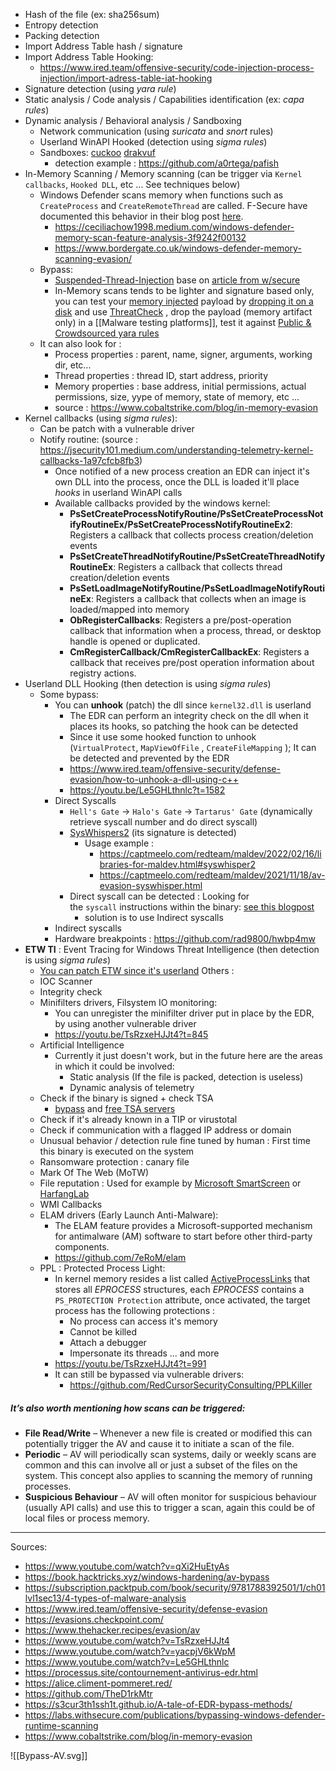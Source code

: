 - Hash of the file (ex: sha256sum)
- Entropy detection
- Packing detection
- Import Address Table hash / signature
- Import Address Table Hooking:
    - https://www.ired.team/offensive-security/code-injection-process-injection/import-adress-table-iat-hooking
- Signature detection (using *yara rule*)
- Static analysis / Code analysis / Capabilities identification (ex: *capa rules*)
- Dynamic analysis / Behavioral analysis / Sandboxing
    - Network communication (using *suricata* and *snort* rules)
    - Userland WinAPI Hooked (detection using *sigma rules*)
    - Sandboxes: [cuckoo](https://github.com/cuckoosandbox/cuckoo) [drakvuf](https://github.com/CERT-Polska/drakvuf-sandbox)
        - detection example : https://github.com/a0rtega/pafish
- In-Memory Scanning / Memory scanning (can be trigger via `Kernel callbacks`, `Hooked DLL`, etc ... See techniques below)
    - Windows Defender scans memory when functions such as `CreateProcess` and `CreateRemoteThread` are called. F-Secure have documented this behavior in their blog post [here](https://labs.f-secure.com/blog/bypassing-windows-defender-runtime-scanning/).
        - https://ceciliachow1998.medium.com/windows-defender-memory-scan-feature-analysis-3f9242f00132
        - https://www.bordergate.co.uk/windows-defender-memory-scanning-evasion/
    - Bypass:
        - [Suspended-Thread-Injection](https://github.com/plackyhacker/Suspended-Thread-Injection) base on [article from w/secure](https://labs.withsecure.com/publications/bypassing-windows-defender-runtime-scanning)
        - In-Memory scans tends to be lighter and signature based only, you can test your <u>memory injected</u> payload by <u>dropping it on a disk</u> and use [ThreatCheck](https://github.com/rasta-mouse/ThreatCheck) , drop the payload (memory artifact only) in a [[Malware testing platforms]], test it against [Public & Crowdsourced yara rules](https://github.com/Yara-Rules/rules) 
    - It can also look for :
        - Process properties : parent, name, signer, arguments, working dir, etc...
        - Thread properties : thread ID, start address, priority
        - Memory properties : base address, initial permissions, actual permissions, size, yype of memory, state of memory, etc ...
        - source : https://www.cobaltstrike.com/blog/in-memory-evasion
- Kernel callbacks (using *sigma rules*):
    - Can be patch with a vulnerable driver
    - Notify routine: (source :  https://jsecurity101.medium.com/understanding-telemetry-kernel-callbacks-1a97cfcb8fb3)
        - Once notified of a new process creation an EDR can inject it's own DLL into the process, once the DLL is loaded it'll place *hooks* in userland WinAPI calls
        - Available callbacks provided by the windows kernel:
            - **PsSetCreateProcessNotifyRoutine/PsSetCreateProcessNotifyRoutineEx/PsSetCreateProcessNotifyRoutineEx2**: Registers a callback that collects process creation/deletion events
            - **PsSetCreateThreadNotifyRoutine/PsSetCreateThreadNotifyRoutineEx**: Registers a callback that collects thread creation/deletion events
            - **PsSetLoadImageNotifyRoutine/PsSetLoadImageNotifyRoutineEx**: Registers a callback that collects when an image is loaded/mapped into memory
            - **ObRegisterCallbacks**: Registers a pre/post-operation callback that information when a process, thread, or desktop handle is opened or duplicated.
            - **CmRegisterCallback/CmRegisterCallbackEx**: Registers a callback that receives pre/post operation information about registry actions.
- Userland DLL Hooking (then detection is using *sigma rules*)
    - Some bypass:
        - You can **unhook** (patch) the dll since `kernel32.dll` is userland
            - The EDR can perform an integrity check on the dll when it places its hooks, so patching the hook can be detected
            - Since it use some hooked function to unhook (`VirtualProtect`, `MapViewOfFile` , `CreateFileMapping` ); It can be detected and prevented by the EDR
            - https://www.ired.team/offensive-security/defense-evasion/how-to-unhook-a-dll-using-c++
            - https://youtu.be/Le5GHLthnlc?t=1582
        - Direct Syscalls
            - `Hell's Gate` -> `Halo's Gate` -> `Tartarus' Gate` (dynamically retrieve syscall number and do direct syscall)
            - [SysWhispers2](https://github.com/jthuraisamy/SysWhispers2) (its signature is detected)
                - Usage example :
                    - https://captmeelo.com/redteam/maldev/2022/02/16/libraries-for-maldev.html#syswhisper2
                    - https://captmeelo.com/redteam/maldev/2021/11/18/av-evasion-syswhisper.html
            - Direct syscall can be detected : Looking for the `syscall` instructions within the binary: [see this blogpost](https://captmeelo.com/redteam/maldev/2021/11/18/av-evasion-syswhisper.html)
                - solution is to use Indirect syscalls
        - Indirect syscalls
        - Hardware breakpoints : https://github.com/rad9800/hwbp4mw
- **ETW TI** : Event Tracing for Windows Threat Intelligence (then detection is using *sigma rules*)
    - [You can patch ETW since it's userland](https://unprotect.it/technique/disabling-event-tracing-for-windows-etw/)
 Others :
    - IOC Scanner
    - Integrity check
    - Minifilters drivers, Filsystem IO monitoring:
        - You can unregister the minifilter driver put in place by the EDR, by using another vulnerable driver
        - https://youtu.be/TsRzxeHJJt4?t=845
    - Artificial Intelligence
        - Currently it just doesn't work, but in the future here are the areas in which it could be involved:
            - Static analysis (If the file is packed, detection is useless)
            - Dynamic analysis of telemetry
    - Check if the binary is signed + check TSA
        - [bypass](https://captmeelo.com//redteam/maldev/2022/11/07/cloning-signing.html) and [free TSA servers](https://gist.github.com/Manouchehri/fd754e402d98430243455713efada710)
    - Check if it's already known in a TIP or virustotal
    - Check if communication with a flagged IP address or domain
    - Unusual behavior / detection rule fine tuned by human : First time this binary is executed on the system
    - Ransomware protection : canary file
    - Mark Of The Web (MoTW)
    - File reputation : Used for example by <u>Microsoft SmartScreen</u> or <u>HarfangLab</u>
    - WMI Callbacks
    - ELAM drivers (Early Launch Anti-Malware):
        - The ELAM feature provides a Microsoft-supported mechanism for antimalware (AM) software to start before other third-party components.
        - https://github.com/7eRoM/elam
    - PPL : Protected Process Light:
        - In kernel memory resides a list called <u>ActiveProcessLinks</u> that stores all *EPROCESS* structures, each *EPROCESS* contains a `PS_PROTECTION Protection` attribute, once activated, the target process has the following protections :
            - No process can access it's memory
            - Cannot be killed
            - Attach a debugger
            - Impersonate its threads ... and more
        - https://youtu.be/TsRzxeHJJt4?t=991
        - It can still be bypassed via vulnerable drivers:
            - https://github.com/RedCursorSecurityConsulting/PPLKiller

##### It’s also worth mentioning how scans can be triggered:

- **File Read/Write** – Whenever a new file is created or modified this can potentially trigger the AV and cause it to initiate a scan of the file.
- **Periodic** – AV will periodically scan systems, daily or weekly scans are common and this can involve all or just a subset of the files on the system. This concept also applies to scanning the memory of running processes.
- **Suspicious Behaviour** – AV will often monitor for suspicious behaviour (usually API calls) and use this to trigger a scan, again this could be of local files or process memory.

 ---

Sources:
- https://www.youtube.com/watch?v=qXi2HuEtyAs
- https://book.hacktricks.xyz/windows-hardening/av-bypass
- https://subscription.packtpub.com/book/security/9781788392501/1/ch01lvl1sec13/4-types-of-malware-analysis
- https://www.ired.team/offensive-security/defense-evasion
- https://evasions.checkpoint.com/
- https://www.thehacker.recipes/evasion/av
- https://www.youtube.com/watch?v=TsRzxeHJJt4
- https://www.youtube.com/watch?v=yacpjV6kWpM
- https://www.youtube.com/watch?v=Le5GHLthnlc
- https://processus.site/contournement-antivirus-edr.html
- https://alice.climent-pommeret.red/
- https://github.com/TheD1rkMtr
- https://s3cur3th1ssh1t.github.io/A-tale-of-EDR-bypass-methods/
- https://labs.withsecure.com/publications/bypassing-windows-defender-runtime-scanning
- https://www.cobaltstrike.com/blog/in-memory-evasion

![[Bypass-AV.svg]]